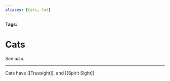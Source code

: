 ```yaml
---
aliases: [Cats, Cat]
---
```


**Tags:** 
# Cats
*See also:* 
___
Cats have [[Truesight]], and [[Spirit Sight]]
